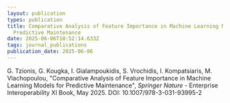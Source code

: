 ```yaml
---
layout: publication
types: publication
title: Comparative Analysis of Feature Importance in Machine Learning Models for
  Predictive Maintenance
date: 2025-06-06T10:52:14.633Z
tags: journal_publications
publication_date: 2025-06-06
---
```

<!--StartFragment-->

G. Tzionis, G. Kougka, I. Gialampoukidis, S. Vrochidis, I. Kompatsiaris, M. Vlachopoulou, "Comparative Analysis of Feature Importance in Machine Learning Models for Predictive Maintenance", *Springer Nature* - Enterprise Interoperability XI Book, May 2025. DOI: 10.1007/978-3-031-93995-2

<!--EndFragment-->